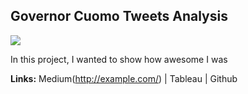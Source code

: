## Governor Cuomo Tweets Analysis

<img src="images/dummy_thumbnail.jpg?raw=true"/>

In this project, I wanted to show how awesome I was

**Links:** Medium(http://example.com/) | Tableau | Github
